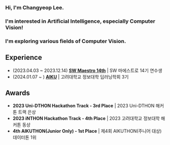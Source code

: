 ### Hi, I'm Changyeop Lee.
### I'm interested in Artificial Intelligence, especially Computer Vision!
### I'm exploring various fields of Computer Vision.

## Experience
- (2023.04.03 ~ 2023.12.14) [**SW Maestro 14th**](https://www.swmaestro.org/sw/main/main.do) | SW 마에스트로 14기 연수생
- (2024.01.07 ~ ) [**AIKU**](https://github.com/AIKU-Official) | 고려대학교 정보대학 딥러닝학회 3기

## Awards
- **2023 Uni-DTHON Hackathon Track - 3rd Place** | 2023 Uni-DTHON 해커톤 트랙 은상
- **2023 iNTHON Hackathon Track - 4th Place** | 2023 고려대학교 정보대학 해커톤 동상
- **4th AIKUTHON(Junior Only) - 1st Place** | 제4회 AIKUTHON(주니어 대상) 데이터톤 1위
##